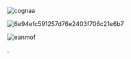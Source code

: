 ![cognaa](https://github.com/user-attachments/assets/1e83a1c0-ca2a-4ed0-8e31-622d66ddd019)

![6e94efc591257d76e2403f706c21e6b7](https://github.com/user-attachments/assets/2b4b3abc-0544-49c5-a54a-63e9844c9fb4)

![eanmof](https://github.com/user-attachments/assets/a6b5eb27-4d23-4da9-a4ca-d8ab0fa27d0c)



.
